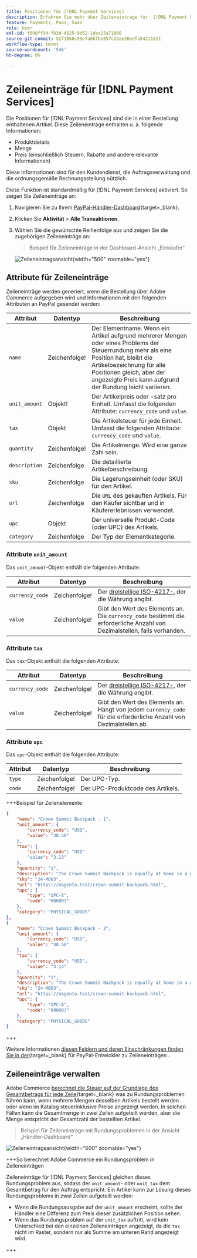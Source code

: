 ```yaml
---
title: Positionen für [!DNL Payment Services]
description: Erfahren Sie mehr über Zeileneinträge für  [!DNL Payment Services]  und wie Sie Zeileneinträge im Händler-Dashboard anzeigen können.
feature: Payments, Paas, Saas
role: User
exl-id: f690ff94-f83d-4525-9d52-1dea25a71060
source-git-commit: 5271668c99e7a66fbe857cd3ae26edfa54211621
workflow-type: tm+mt
source-wordcount: '546'
ht-degree: 0%

---
```


# Zeileneinträge für [!DNL Payment Services]

Die Positionen für [!DNL Payment Services] sind die in einer Bestellung enthaltenen Artikel. Diese Zeileneinträge enthalten u. a. folgende Informationen:

* Produktdetails
* Menge
* Preis (einschließlich Steuern, Rabatte und andere relevante Informationen)

Diese Informationen sind für den Kundendienst, die Auftragsverwaltung und die ordnungsgemäße Rechnungsstellung nützlich.

Diese Funktion ist standardmäßig für [!DNL Payment Services] aktiviert. So zeigen Sie Zeileneinträge an:

1. Navigieren Sie zu Ihrem [PayPal-Händler-Dashboard](https://www.paypal.com/merchant/){target=_blank}.

1. Klicken Sie **Aktivität** > **Alle Transaktionen**.

1. Wählen Sie die gewünschte Reihenfolge aus und zeigen Sie die zugehörigen Zeileneinträge an:

   > Beispiel für Zeileneinträge in der Dashboard-Ansicht „Einkäufer“

   ![Zeileneintragsansicht](assets/paypal-shopper-dashboard-line-items-view.png){width="500" zoomable="yes"}

## Attribute für Zeileneinträge

Zeileneinträge werden generiert, wenn die Bestellung über Adobe Commerce aufgegeben wird und Informationen mit den folgenden Attributen an PayPal gesendet werden:

| Attribut | Datentyp | Beschreibung |
| --- | --- | --- |
| `name` | Zeichenfolge! | Der Elementname. Wenn ein Artikel aufgrund mehrerer Mengen oder eines Problems der Steuerrundung mehr als eine Position hat, bleibt die Artikelbezeichnung für alle Positionen gleich, aber der angezeigte Preis kann aufgrund der Rundung leicht variieren. |
| `unit_amount` | Objekt! | Der Artikelpreis oder -satz pro Einheit. Umfasst die folgenden Attribute: `currency_code` und `value`. |
| `tax` | Objekt | Die Artikelsteuer für jede Einheit. Umfasst die folgenden Attribute: `currency_code` und `value`. |
| `quantity` | Zeichenfolge! | Die Artikelmenge. Wird eine ganze Zahl sein. |
| `description` | Zeichenfolge | Die detaillierte Artikelbeschreibung. |
| `sku` | Zeichenfolge | Die Lagerungseinheit (oder SKU) für den Artikel. |
| `url` | Zeichenfolge | Die `URL` des gekauften Artikels. Für den Käufer sichtbar und in Käufererlebnissen verwendet. |
| `upc` | Objekt | Der universelle Produkt-Code (oder UPC) des Artikels. |
| `category` | Zeichenfolge | Der Typ der Elementkategorie. |

### Attribute `unit_amount`

Das `unit_amount`-Objekt enthält die folgenden Attribute:

| Attribut | Datentyp | Beschreibung |
| --- | --- | --- |
| `currency_code` | Zeichenfolge! | Der [dreistellige ISO-4217-](https://developer.paypal.com/api/rest/reference/currency-codes/), der die Währung angibt. |
| `value` | Zeichenfolge! | Gibt den Wert des Elements an. Die `currency_code` bestimmt die erforderliche Anzahl von Dezimalstellen, falls vorhanden. |

### Attribute `tax`

Das `tax`-Objekt enthält die folgenden Attribute:

| Attribut | Datentyp | Beschreibung |
| --- | --- | --- |
| `currency_code` | Zeichenfolge! | Der [dreistellige ISO-4217-](https://developer.paypal.com/api/rest/reference/currency-codes/), der die Währung angibt. |
| `value` | Zeichenfolge! | Gibt den Wert des Elements an. Hängt von jedem `currency_code` für die erforderliche Anzahl von Dezimalstellen ab. |

### Attribute `upc`

Das `upc`-Objekt enthält die folgenden Attribute:

| Attribut | Datentyp | Beschreibung |
| --- | --- | --- |
| `type` | Zeichenfolge! | Der UPC-Typ. |
| `code` | Zeichenfolge! | Der UPC-Produktcode des Artikels. |

+++Beispiel für Zeilenelemente

```json
{
    "name": "Crown Summit Backpack - 1",
    "unit_amount": {
        "currency_code": "USD",
        "value": "38.50"
    },
    "tax": {
        "currency_code": "USD"
        "value": "3.13"
    },
    "quantity": "1",
    "description": "The Crown Summit Backpack is equally at home in a gym locker, study cube or a pup tent, so be sure yours is packed with books,",
    "sku": "24-MB03",
    "url": "https://magento.test/crown-summit-backpack.html",
    "upc": {
        "type": "UPC-A",
        "code": "000003"
    },
    "category": "PHYSICAL_GOODS"
},
{
    "name": "Crown Summit Backpack - 2",
    "unit_amount": {
        "currency_code": "USD",
        "value": "38.50"
    },
    "tax": {
        "currency_code": "USD",
        "value": "3.14"
    },
    "quantity": "1",
    "description": "The Crown Summit Backpack is equally at home in a gym locker, study cube or a pup tent, so be sure yours is packed with books,",
    "sku": "24-MB03",
    "url": "https://magento.test/crown-summit-backpack.html",
    "upc": {
        "type": "UPC-A",
        "code": "000003"
    },
    "category": "PHYSICAL_GOODS"
}
```

+++

Weitere Informationen [&#x200B; diesen Feldern und deren Einschränkungen finden Sie in der &#x200B;](https://developer.paypal.com/docs/api/orders/v2/#definition-line_item){target=_blank} für PayPal-Entwickler zu Zeileneinträgen .

## Zeileneinträge verwalten

Adobe Commerce [berechnet die Steuer auf der Grundlage des Gesamtbetrags für jede Zeile](https://experienceleague.adobe.com/de/docs/commerce-admin/stores-sales/site-store/taxes/taxes#warning-messages){target=_blank} was zu Rundungsproblemen führen kann, wenn mehrere Mengen desselben Artikels bestellt werden oder wenn im Katalog steuerinklusive Preise angezeigt werden. In solchen Fällen kann die Gesamtmenge in zwei Zeilen aufgeteilt werden, aber die Menge entspricht der Gesamtzahl der bestellten Artikel.

> Beispiel für Zeileneinträge mit Rundungsproblemen in der Ansicht „Händler-Dashboard“

![Zeileneintragsansicht](assets/line-items-example.png){width="600" zoomable="yes"}

+++So berechnet Adobe Commerce ein Rundungsproblem in Zeileneinträgen

Zeileneinträge für [!DNL Payment Services] gleichen dieses Rundungsproblem aus, sodass der `unit_amount`- oder `unit_tax` dem Gesamtbetrag für den Auftrag entspricht. Ein Artikel kann zur Lösung dieses Rundungsproblems in zwei Zeilen aufgeteilt werden:

* Wenn die Rundungsausgabe auf der `unit_amount` erscheint, sollte der Händler eine Differenz zum Preis dieser zusätzlichen Position sehen.
* Wenn das Rundungsproblem auf der `unit_tax` auftritt, wird kein Unterschied bei den einzelnen Zeileneinträgen angezeigt, da die `tax` nicht im Raster, sondern nur als Summe am unteren Rand angezeigt wird.

+++
